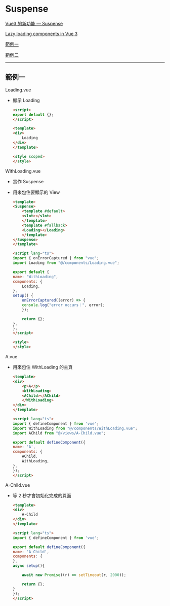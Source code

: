 # Suspense

[Vue3 的新功能 — Suspense](https://medium.com/i-am-mike/vue-3-vue3-%E7%9A%84%E6%96%B0%E5%8A%9F%E8%83%BD-suspense-428e02254030)

[Lazy loading components in Vue 3](https://dev.to/jsbroks/lazy-loading-components-in-vue-3-21o7)

[範例一](https://codesandbox.io/s/vue-3-suspense-forked-zz14n)

[範例二](https://codesandbox.io/s/using-suspense-and-async-setup-in-vue-3-f0rc1)

---

## 範例一

Loading.vue

- 顯示 Loading

    ```html
    <script>
    export default {};
    </script>

    <template>
    <div>
        Loading
    </div>
    </template>

    <style scoped>
    </style>
    ```

WithLoading.vue

- 實作 Suspense
- 用來包住要顯示的 View

    ```html
    <template>
    <Suspense>
        <template #default>
        <slot></slot>
        </template>
        <template #fallback>
        <Loading></Loading>
        </template>
    </Suspense>
    </template>

    <script lang="ts">
    import { onErrorCaptured } from "vue";
    import Loading from "@/components/Loading.vue";

    export default {
    name: "WithLoading",
    components: {
        Loading,
    },
    setup() {
        onErrorCaptured((error) => {
        console.log("error occurs：", error);
        });

        return {};
    },
    };
    </script>

    <style>
    </style>
    ```

A.vue

- 用來包住 WithLoading 的主頁

    ```html
    <template>
    <div>
        <p>A</p>
        <WithLoading>
        <AChild></AChild>
        </WithLoading>
    </div>
    </template>

    <script lang="ts">
    import { defineComponent } from 'vue';
    import WithLoading from "@/components/WithLoading.vue";
    import AChild from "@/views/A-Child.vue";

    export default defineComponent({
    name: 'A',
    components: {
        AChild,
        WithLoading,
    },
    });
    </script>
    ```

A-Child.vue

- 等 2 秒才會初始化完成的頁面

    ```html
    <template>
    <div>
        A-Child
    </div>
    </template>

    <script lang="ts">
    import { defineComponent } from 'vue';

    export default defineComponent({
    name: 'A-Child',
    components: {
    },
    async setup(){

        await new Promise((r) => setTimeout(r, 2000));

        return {};
    }
    });
    </script>
    ```
